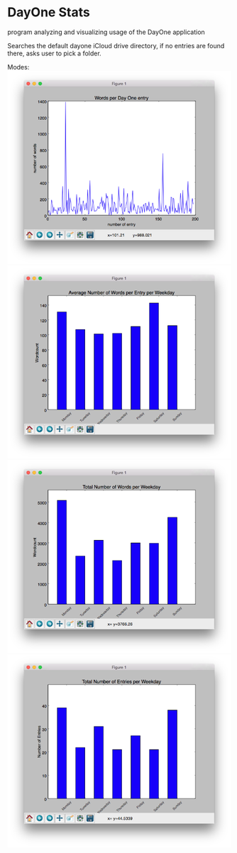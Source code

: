 DayOne Stats
============

program analyzing and visualizing usage of the DayOne application

Searches the default dayone iCloud drive directory, if no entries are found there, asks user to pick a folder.

Modes:
![words per entry](https://github.com/TPei/DayOne_Stats/blob/master/res/words_per_entry.png)
![average words per entry per weekday](https://github.com/TPei/DayOne_Stats/blob/master/res/avg_words_per_entry_weekday.png)
![words per weekday](https://github.com/TPei/DayOne_Stats/blob/master/res/words_per_weekday.png)
![entries per weekday](https://github.com/TPei/DayOne_Stats/blob/master/res/entries_per_weekday.png)